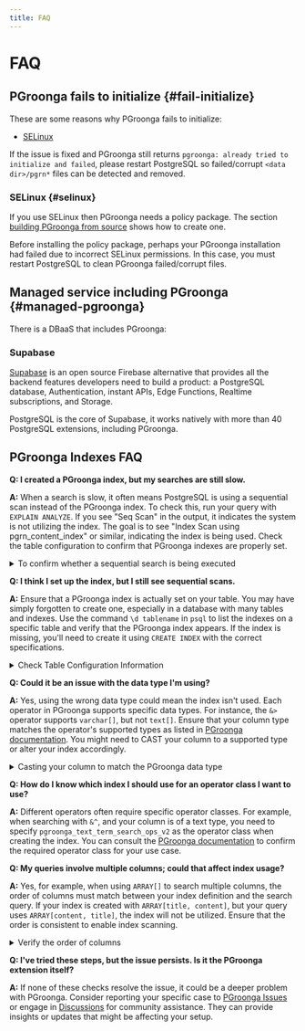 ```yaml
---
title: FAQ
---
```


# FAQ

## PGroonga fails to initialize {#fail-initialize}

These are some reasons why PGroonga fails to initialize:

  * [SELinux](#selinux)

If the issue is fixed and PGroonga still returns `pgroonga: already tried to initialize and failed`, please restart PostgreSQL so failed/corrupt `<data dir>/pgrn*` files can be detected and removed.

### SELinux {#selinux}

If you use SELinux then PGroonga needs a policy package. The section [building PGroonga from source](../install/source.html) shows how to create one.

Before installing the policy package, perhaps your PGroonga installation had failed due to incorrect SELinux permissions. In this case, you must restart PostgreSQL to clean PGroonga failed/corrupt files.

## Managed service including PGroonga {#managed-pgroonga}

There is a DBaaS that includes PGroonga:

### Supabase

[Supabase](https://supabase.com/) is an open source Firebase alternative that provides all the backend features developers need to build a product: a PostgreSQL database, Authentication, instant APIs, Edge Functions, Realtime subscriptions, and Storage.

PostgreSQL is the core of Supabase, it works natively with more than 40 PostgreSQL extensions, including PGroonga.

## PGroonga Indexes FAQ

**Q: I created a PGroonga index, but my searches are still slow.**

**A:** When a search is slow, it often means PostgreSQL is using a sequential scan instead of the PGroonga index. To check this, run your query with `EXPLAIN ANALYZE`. If you see "Seq Scan" in the output, it indicates the system is not utilizing the index. The goal is to see "Index Scan using pgrn_content_index" or similar, indicating the index is being used. Check the table configuration to confirm that PGroonga indexes are properly set.
<details>
  <summary>To confirm whether a sequential search is being executed</summary>
  We use a following table structure as an example. To ensure the search is definitely sequential in this example, no indexes or primary keys have been set.

```sql
CREATE TABLE memos (
  title text,
  content text
);

INSERT INTO memos VALUES ('PostgreSQL', 'PostgreSQL is an RDBMS.');
INSERT INTO memos VALUES ('Groonga', 'Groonga is a super-fast full-text search engine.');
INSERT INTO memos VALUES ('PGroonga', 'PGroonga is an extension that brings super-fast full-text search to PostgreSQL.');
```

The query we are examining is as follows:

```sql
SELECT * FROM memos WHERE content &@~ 'PostgreSQL';
```

Now, let's confirm whether the query is using a sequential search. As mentioned earlier, we'll use `EXPLAIN ANALYZE` to check.

```sql
EXPLAIN ANALYZE SELECT * FROM memos WHERE content &@~ 'PostgreSQL';
--                                              QUERY PLAN                                              
-- -----------------------------------------------------------------------------------------------------
--  Seq Scan on memos  (cost=0.00..678.80 rows=1 width=64) (actual time=2.803..4.664 rows=2 loops=1)
--    Filter: (content &@~ 'PostgreSQL'::text)
--    Rows Removed by Filter: 1
--  Planning Time: 0.113 ms
--  Execution Time: 4.731 ms
-- (5 rows)
```

The result is as shown above. In the case of a sequential search, "Seq Scan" will be displayed. Our goal here is to transform this "Seq Scan" into "Index Scan using #{PGroonga index name}" as shown below.

```sql
EXPLAIN ANALYZE SELECT * FROM memos WHERE content &@~ 'PostgreSQL';
--                                                           QUERY PLAN                                                          
-- ------------------------------------------------------------------------------------------------------------------------------
--  Index Scan using pgrn_content_index on memos  (cost=0.00..4.02 rows=1 width=64) (actual time=0.778..0.782 rows=2 loops=1)
--    Index Cond: (content &@~ 'PostgreSQL'::text)
--  Planning Time: 0.835 ms
--  Execution Time: 1.002 ms
-- (4 rows)
```
</details>

**Q: I think I set up the index, but I still see sequential scans.**

**A:** Ensure that a PGroonga index is actually set on your table. You may have simply forgotten to create one, especially in a database with many tables and indexes. Use the command `\d tablename` in `psql` to list the indexes on a specific table and verify that the PGroonga index appears. If the index is missing, you'll need to create it using `CREATE INDEX` with the correct specifications.

<details>
  <summary>Check Table Configuration Information</summary>
  You can verify your table indexes by following steps:
  1. Connect to the relevant DB with `psql`.
  2. Check the table definition by `\d #{table_name}`. Replace `#{table_name}` with the name of the table.
  3. Confirm whether a PGroonga index exists in step 2.
  For example, the result will look like this:

``` 
\d memos
--              Table "public.memos"
--  Column  | Type | Collation | Nullable | Default
-- ---------+------+-----------+----------+---------
--  title   | text |           | not null |
--  content | text |           |          |
-- Indexes:
--     "memos_pkey" PRIMARY KEY, btree (title)
--     "pgrn_content_index" pgroonga (content)
```

Focus on the "Indexes" section. This displays all indexes set on the `memos` table in the format `#{index_name} #{index_type} (#{column_name})`. Here, verify whether a PGroonga index is set on the `content` column.
</details>

**Q: Could it be an issue with the data type I'm using?**

**A:** Yes, using the wrong data type could mean the index isn't used. Each operator in PGroonga supports specific data types. For instance, the `&>` operator supports `varchar[]`, but not `text[]`. Ensure that your column type matches the operator's supported types as listed in [PGroonga documentation](https://pgroonga.github.io/reference/). You might need to CAST your column to a supported type or alter your index accordingly.

<details>
  <summary>Casting your column to match the PGroonga data type</summary>
  Here’s an example of casting the `tags` column to `varchar[]` and creating an index for it with PGroonga:

```sql
CREATE INDEX pgrn_tags_index ON memos USING pgroonga ((tags::varchar[]));
```

When you query correctly, the output should look something like this:

```sql
EXPLAIN ANALYZE VERBOSE SELECT * FROM memos WHERE tags::varchar[] &> 'PostgreSQL';
--                                                             QUERY PLAN                                                            
-- ----------------------------------------------------------------------------------------------------------------------------------
--  Index Scan using pgrn_tags_index on public.memos  (cost=0.00..4.01 rows=1 width=96) (actual time=0.195..0.195 rows=0 loops=1)
--    Output: title, content, tags
--    Index Cond: ((memos.tags)::character varying[] &> 'PostgreSQL'::character varying)
--  Planning Time: 0.047 ms
--  Execution Time: 0.221 ms
-- (5 rows)
```

</details>

**Q: How do I know which index I should use for an operator class I want to use?**

**A:** Different operators often require specific operator classes. For example, when searching with `&^`, and your column is of a text type, you need to specify `pgroonga_text_term_search_ops_v2` as the operator class when creating the index. You can consult the [PGroonga documentation](https://pgroonga.github.io/reference/) to confirm the required operator class for your use case.

**Q: My queries involve multiple columns; could that affect index usage?**

**A:** Yes, for example, when using `ARRAY[]` to search multiple columns, the order of columns must match between your index definition and the search query. If your index is created with `ARRAY[title, content]`, but your query uses `ARRAY[content, title]`, the index will not be utilized. Ensure that the order is consistent to enable index scanning.

<details>
  <summary>Verify the order of columns</summary>
  There are two points to check:

1. `ARRAY[title, content]` specified in `CREATE INDEX`
2. `WHERE` clause `ARRAY[content, title]`

As shown, the column order in `ARRAY[]` differs between `CREATE INDEX` and the `WHERE` clause. If the column order in `ARRAY[]` is different between `CREATE INDEX` and the `WHERE` clause, the index is not used.

Therefore, if you align the order, the search will use the index for searching. Below is an example for how to do it correctly:

```sql
CREATE TABLE memos (
  title text,
  content text
);

CREATE INDEX pgroonga_memos_index
    ON memos
 USING pgroonga ((ARRAY[title, content]));

INSERT INTO memos VALUES ('PostgreSQL', 'PostgreSQL is a relational database management system.');
INSERT INTO memos VALUES ('Groonga', 'Groonga is a fast full-text search engine supporting Japanese.');
INSERT INTO memos VALUES ('PGroonga', 'PGroonga is a PostgreSQL extension for using Groonga as an index.');
INSERT INTO memos VALUES ('Command Line', 'There is a groonga command.');

EXPLAIN ANALYZE VERBOSE
SELECT *
  FROM memos
 WHERE ARRAY[title, content] &@~ 'Groonga OR PostgreSQL';
```

Note the `ARRAY[]` in `CREATE INDEX` and the `WHERE` clause. In this example, both use `ARRAY[title, content]` and have the same column order within `ARRAY[]`.

As shown above, if the column order in `ARRAY[]` is the same, the search uses the index.
</details>

**Q: I've tried these steps, but the issue persists. Is it the PGroonga extension itself?**

**A:** If none of these checks resolve the issue, it could be a deeper problem with PGroonga. Consider reporting your specific case to [PGroonga Issues](https://github.com/pgroonga/pgroonga/issues) or engage in [Discussions](https://github.com/pgroonga/pgroonga/discussions) for community assistance. They can provide insights or updates that might be affecting your setup.
